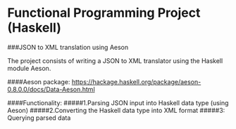 # Functional Programming Project (Haskell)

###JSON to XML translation using Aeson

The project consists of writing a JSON to XML translator using the Haskell
module Aeson. 

####Aeson package:
https://hackage.haskell.org/package/aeson-0.8.0.0/docs/Data-Aeson.html

####Functionality:
#####1.Parsing JSON input into Haskell data type (using Aeson)
#####2.Converting the Haskell data type into XML format
#####3: Querying parsed data
